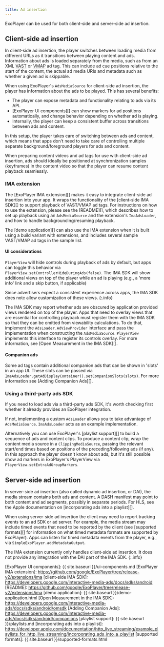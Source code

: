 ```yaml
---
title: Ad insertion
---
```


ExoPlayer can be used for both client-side and server-side ad insertion.

## Client-side ad insertion ##

In client-side ad insertion, the player switches between loading media from
different URLs as it transitions between playing content and ads. Information
about ads is loaded separately from the media, such as from an XML [VAST][] or
[VMAP][] ad tag. This can include ad cue positions relative to the start of the
content, the actual ad media URIs and metadata such as whether a given ad is
skippable.

When using ExoPlayer's `AdsMediaSource` for client-side ad insertion, the player
has information about the ads to be played. This has several benefits:
- The player can expose metadata and functionality relating to ads via its API.
- [ExoPlayer UI components][] can show markers for ad positions automatically,
and change behavior depending on whether ad is playing.
- Internally, the player can keep a consistent buffer across transitions between
ads and content.

In this setup, the player takes care of switching between ads and content, which
means that apps don't need to take care of controlling multiple separate
background/foreground players for ads and content.

When preparing content videos and ad tags for use with client-side ad insertion,
ads should ideally be positioned at synchronization samples (keyframes) in the
content video so that the player can resume content playback seamlessly.

### IMA extension ###

The [ExoPlayer IMA extension][] makes it easy to integrate client-side ad
insertion into your app. It wraps the functionality of the [client-side IMA
SDK][] to support playback of VAST/VMAP ad tags. For instructions on how to use
the extension, please see the [README][], which describes how to set up playback
using an `AdsMediaSource` and the extension's `ImaAdsLoader`, and how to handle
backgrounding/resuming playback.

The [demo application][] can also use the IMA extension when it is built using a
build variant with extensions, and includes several sample VAST/VMAP ad tags in
the sample list.

#### UI considerations ####

`PlayerView` will hide controls during playback of ads by default, but apps can
toggle this behavior via `PlayerView.setControllerHideDuringAds(false)`. The IMA
SDK will show additional views on top of the player while an ad is playing
(e.g., a 'more info' link and a skip button, if applicable)

Since advertisers expect a consistent experience across apps, the IMA SDK does
notc allow customization of these views.
{:.info}

The IMA SDK may report whether ads are obscured by application provided views
rendered on top of the player. Apps that need to overlay views that are
essential for controlling playback must register them with the IMA SDK so that
they can be omitted from viewability calculations. To do that, implement the
`AdsLoader.AdViewProvider` interface and pass the implementation when
constructing the `AdsMediaSource`. `PlayerView` implements this interface to
register its controls overlay. For more information, see [Open Measurement in
the IMA SDK][].

#### Companion ads ####

Some ad tags contain additional companion ads that can be shown in 'slots' in an
app UI. These slots can be passed via
`ImaAdsLoader.getAdDisplayContainer().setCompanionSlots(slots)`. For more
information see [Adding Companion Ads][].

### Using a third-party ads SDK ###

If you need to load ads via a third-party ads SDK, it's worth checking first
whether it already provides an ExoPlayer integration.

If not, implementing a custom `AdsLoader` allows you to take advantage of
`AdsMediaSource`. `ImaAdsLoader` acts as an example implementation.

Alternatively you can use ExoPlayer's [playlist support][] to build a sequence
of ads and content clips. To produce a content clip, wrap the content media
source in a `ClippingMediaSource`, passing the relevant start/end times based on
positions of the preceding/following ads (if any). In this approach the player
doesn't know about ads, but it's still possible show ad markers in ExoPlayer's
PlayerView via `PlayerView.setExtraAdGroupMarkers`.

## Server-side ad insertion ##

In server-side ad insertion (also called dynamic ad insertion, or DAI), the
media stream contains both ads and content. A DASH manifest may point to both
content and ad segments, possibly in separate periods. For HLS, see the Apple
documentation on [incorporating ads into a playlist][].

When using server-side ad insertion the client may need to report tracking
events to an ad SDK or ad server. For example, the media stream may include
timed events that need to be reported by the client (see [supported formats][]
for information on what timed metadata formats are supported by ExoPlayer). Apps
can listen for timed metadata events from the player, e.g., via
`SimpleExoPlayer.addMetadataOutput`.

The IMA extension currently only handles client-side ad insertion. It does not
provide any integration with the DAI part of the IMA SDK.
{:.info}

[VAST]: https://www.iab.com/wp-content/uploads/2015/06/VASTv3_0.pdf
[VMAP]: https://www.iab.com/guidelines/digital-video-multiple-ad-playlist-vmap-1-0-1/
[ExoPlayer UI components]: {{ site.baseurl }}/ui-components.md
[ExoPlayer IMA extension]: https://github.com/google/ExoPlayer/tree/release-v2/extensions/ima
[client-side IMA SDK]: https://developers.google.com/interactive-media-ads/docs/sdks/android
[README]: https://github.com/google/ExoPlayer/tree/release-v2/extensions/ima
[demo application]: {{ site.baseurl }}/demo-application.html
[Open Measurement in the IMA SDK]: https://developers.google.com/interactive-media-ads/docs/sdks/android/omsdk
[Adding Companion Ads]: https://developers.google.com/interactive-media-ads/docs/sdks/android/companions
[playlist support]: {{ site.baseurl }}/playlists.md
[incorporating ads into a playlist]: https://developer.apple.com/documentation/http_live_streaming/example_playlists_for_http_live_streaming/incorporating_ads_into_a_playlist
[supported formats]: {{ site.baseurl }}/supported-formats.html
